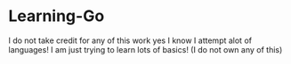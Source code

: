 # Learning-Go
I do not take credit for any of this work yes I know I attempt alot of languages! I am just trying to learn lots of basics! (I do not own any of this)
